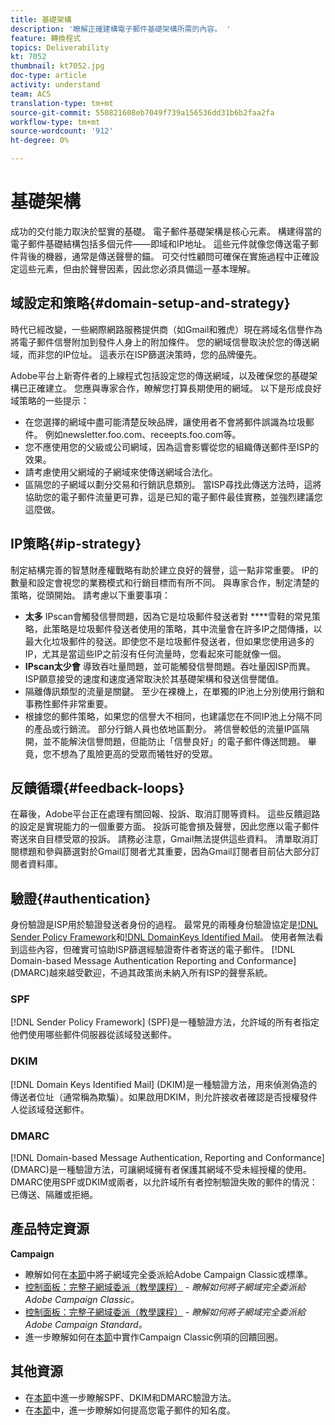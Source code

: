 ```yaml
---
title: 基礎架構
description: '瞭解正確建構電子郵件基礎架構所需的內容。 '
feature: 轉換程式
topics: Deliverability
kt: 7052
thumbnail: kt7052.jpg
doc-type: article
activity: understand
team: ACS
translation-type: tm+mt
source-git-commit: 550821608eb7049f739a156536dd31b6b2faa2fa
workflow-type: tm+mt
source-wordcount: '912'
ht-degree: 0%

---
```



# 基礎架構

成功的交付能力取決於堅實的基礎。 電子郵件基礎架構是核心元素。 構建得當的電子郵件基礎結構包括多個元件——即域和IP地址。 這些元件就像您傳送電子郵件背後的機器，通常是傳送聲譽的錨。 可交付性顧問可確保在實施過程中正確設定這些元素，但由於聲譽因素，因此您必須具備這一基本理解。

## 域設定和策略{#domain-setup-and-strategy}

時代已經改變，一些網際網路服務提供商（如Gmail和雅虎）現在將域名信譽作為將電子郵件信譽附加到發件人身上的附加條件。 您的網域信譽取決於您的傳送網域，而非您的IP位址。 這表示在ISP篩選決策時，您的品牌優先。

Adobe平台上新寄件者的上線程式包括設定您的傳送網域，以及確保您的基礎架構已正確建立。 您應與專家合作，瞭解您打算長期使用的網域。 以下是形成良好域策略的一些提示：

* 在您選擇的網域中盡可能清楚反映品牌，讓使用者不會將郵件誤識為垃圾郵件。 例如newsletter.foo.com、receepts.foo.com等。
* 您不應使用您的父級或公司網域，因為這會影響從您的組織傳送郵件至ISP的效果。
* 請考慮使用父網域的子網域來使傳送網域合法化。
* 區隔您的子網域以劃分交易和行銷訊息類別。 當ISP尋找此傳送方法時，這將協助您的電子郵件流量更可靠，這是已知的電子郵件最佳實務，並強烈建議您這麼做。

## IP策略{#ip-strategy}

制定結構完善的智慧財產權戰略有助於建立良好的聲譽，這一點非常重要。 IP的數量和設定會視您的業務模式和行銷目標而有所不同。 與專家合作，制定清楚的策略，從頭開始。 請考慮以下重要事項：

* **太多** IPscan會觸發信譽問題，因為它是垃圾郵件發送者對 ****&#x200B;雪鞋的常見策略，此策略是垃圾郵件發送者使用的策略，其中流量會在許多IP之間傳播，以最大化垃圾郵件的發送。即使您不是垃圾郵件發送者，但如果您使用過多的IP，尤其是當這些IP之前沒有任何流量時，您看起來可能就像一個。
* **IPscan太少會** 導致吞吐量問題，並可能觸發信譽問題。吞吐量因ISP而異。 ISP願意接受的速度和速度通常取決於其基礎架構和發送信譽閾值。
* 隔離傳訊類型的流量是關鍵。 至少在裸機上，在單獨的IP池上分別使用行銷和事務性郵件非常重要。
* 根據您的郵件策略，如果您的信譽大不相同，也建議您在不同IP池上分隔不同的產品或行銷流。 部分行銷人員也依地區劃分。 將信譽較低的流量IP區隔開，並不能解決信譽問題，但能防止「信譽良好」的電子郵件傳送問題。 畢竟，您不想為了風險更高的受眾而犧牲好的受眾。

## 反饋循環{#feedback-loops}

在幕後，Adobe平台正在處理有關回報、投訴、取消訂閱等資料。 這些反饋迴路的設定是實現能力的一個重要方面。 投訴可能會損及聲譽，因此您應以電子郵件寄送來自目標受眾的投訴。 請務必注意，Gmail無法提供這些資料。 清單取消訂閱標題和參與篩選對於Gmail訂閱者尤其重要，因為Gmail訂閱者目前佔大部分訂閱者資料庫。

## 驗證{#authentication}

身份驗證是ISP用於驗證發送者身份的過程。 最常見的兩種身份驗證協定是[!DNL Sender Policy Framework](SPF)和[!DNL DomainKeys Identified Mail](DKIM)。 使用者無法看到這些內容，但確實可協助ISP篩選經驗證寄件者寄送的電子郵件。 [!DNL Domain-based Message Authentication Reporting and Conformance] (DMARC)越來越受歡迎，不過其政策尚未納入所有ISP的聲譽系統。

### SPF

[!DNL Sender Policy Framework] (SPF)是一種驗證方法，允許域的所有者指定他們使用哪些郵件伺服器從該域發送郵件。

### DKIM

[!DNL Domain Keys Identified Mail] (DKIM)是一種驗證方法，用來偵測偽造的傳送者位址（通常稱為欺騙）。如果啟用DKIM，則允許接收者確認是否授權發件人從該域發送郵件。

### DMARC

[!DNL Domain-based Message Authentication, Reporting and Conformance] (DMARC)是一種驗證方法，可讓網域擁有者保護其網域不受未經授權的使用。DMARC使用SPF或DKIM或兩者，以允許域所有者控制驗證失敗的郵件的情況：已傳送、隔離或拒絕。

## 產品特定資源

**Campaign**

* 瞭解如何在[本節](/help/putting-it-in-practice/ac-domain-name-setup.md)中將子網域完全委派給Adobe Campaign Classic或標準。
* [控制面板：完整子網域委派（教學課程）](https://experienceleague.corp.adobe.com/docs/campaign-classic-learn/control-panel/subdomains-and-certificates/subdomain-delegation.html) - *瞭解如何將子網域完全委派給Adobe Campaign Classic。*
* [控制面板：完整子網域委派（教學課程）](https://experienceleague.corp.adobe.com/docs/campaign-standard-learn/control-panel/subdomains-and-certificates/subdomain-delegation.html) - *瞭解如何將子網域完全委派給Adobe Campaign Standard。*
* 進一步瞭解如何在[本節](/help/putting-it-in-practice/acc-technical-recommendations.md#feedback-loop-acc)中實作Campaign Classic例項的回饋回圈。

## 其他資源

* 在[本節](/help/additional-resources/authentication.md)中進一步瞭解SPF、DKIM和DMARC驗證方法。
* 在[本節](/help/additional-resources/increase-reputation-with-ip-warming.md)中，進一步瞭解如何提高您電子郵件的知名度。

